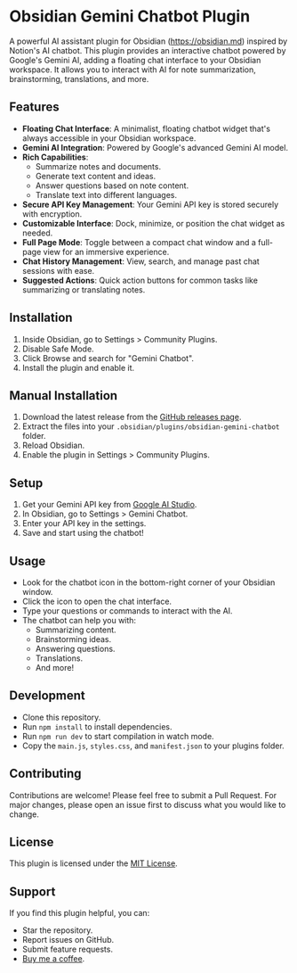 # Obsidian Gemini Chatbot Plugin

A powerful AI assistant plugin for Obsidian (https://obsidian.md) inspired by Notion's AI chatbot. This plugin provides an interactive chatbot powered by Google's Gemini AI, adding a floating chat interface to your Obsidian workspace. It allows you to interact with AI for note summarization, brainstorming, translations, and more.

## Features

- **Floating Chat Interface**: A minimalist, floating chatbot widget that's always accessible in your Obsidian workspace.
- **Gemini AI Integration**: Powered by Google's advanced Gemini AI model.
- **Rich Capabilities**:
  - Summarize notes and documents.
  - Generate text content and ideas.
  - Answer questions based on note content.
  - Translate text into different languages.
- **Secure API Key Management**: Your Gemini API key is stored securely with encryption.
- **Customizable Interface**: Dock, minimize, or position the chat widget as needed.
- **Full Page Mode**: Toggle between a compact chat window and a full-page view for an immersive experience.
- **Chat History Management**: View, search, and manage past chat sessions with ease.
- **Suggested Actions**: Quick action buttons for common tasks like summarizing or translating notes.

## Installation

1. Inside Obsidian, go to Settings > Community Plugins.
2. Disable Safe Mode.
3. Click Browse and search for "Gemini Chatbot".
4. Install the plugin and enable it.

## Manual Installation

1. Download the latest release from the [GitHub releases page](#).
2. Extract the files into your `.obsidian/plugins/obsidian-gemini-chatbot` folder.
3. Reload Obsidian.
4. Enable the plugin in Settings > Community Plugins.

## Setup

1. Get your Gemini API key from [Google AI Studio](https://makersuite.google.com/app/apikey).
2. In Obsidian, go to Settings > Gemini Chatbot.
3. Enter your API key in the settings.
4. Save and start using the chatbot!

## Usage

- Look for the chatbot icon in the bottom-right corner of your Obsidian window.
- Click the icon to open the chat interface.
- Type your questions or commands to interact with the AI.
- The chatbot can help you with:
  - Summarizing content.
  - Brainstorming ideas.
  - Answering questions.
  - Translations.
  - And more!

## Development

- Clone this repository.
- Run `npm install` to install dependencies.
- Run `npm run dev` to start compilation in watch mode.
- Copy the `main.js`, `styles.css`, and `manifest.json` to your plugins folder.

## Contributing

Contributions are welcome! Please feel free to submit a Pull Request. For major changes, please open an issue first to discuss what you would like to change.

## License

This plugin is licensed under the [MIT License](LICENSE).

## Support

If you find this plugin helpful, you can:
- Star the repository.
- Report issues on GitHub.
- Submit feature requests.
- [Buy me a coffee](https://buymeacoffee.com/neo_3xd).
